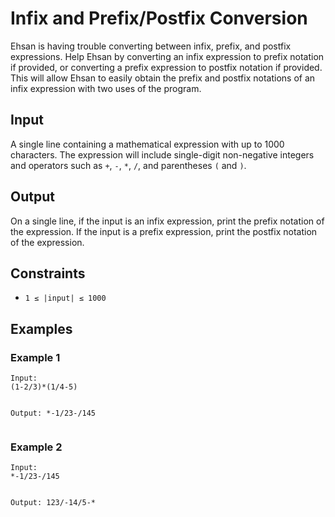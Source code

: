 <h1>Infix and Prefix/Postfix Conversion</h1>
<p>Ehsan is having trouble converting between infix, prefix, and postfix expressions. Help Ehsan by converting an infix expression to prefix notation if provided, or converting a prefix expression to postfix notation if provided. This will allow Ehsan to easily obtain the prefix and postfix notations of an infix expression with two uses of the program.</p>

<h2>Input</h2>
<p>A single line containing a mathematical expression with up to 1000 characters. The expression will include single-digit non-negative integers and operators such as <code>+</code>, <code>-</code>, <code>*</code>, <code>/</code>, and parentheses <code>(</code> and <code>)</code>.</p>

<h2>Output</h2>
<p>On a single line, if the input is an infix expression, print the prefix notation of the expression. If the input is a prefix expression, print the postfix notation of the expression.</p>

<h2>Constraints</h2>
<ul>
    <li><code>1 ≤ |input| ≤ 1000</code></li>
</ul>

<h2>Examples</h2>
<h3>Example 1</h3>
<pre><code>Input:
(1-2/3)*(1/4-5)

Output:
*-1/23-/145
</code></pre>

<h3>Example 2</h3>
<pre><code>Input:
*-1/23-/145

Output:
123/-14/5-*
</code></pre>
